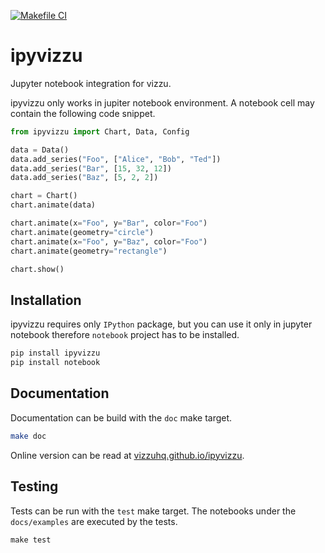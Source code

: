 [![Makefile CI](https://github.com/nyirog/ipyvizzu/actions/workflows/makefile.yml/badge.svg?branch=main)](https://github.com/nyirog/ipyvizzu/actions/workflows/makefile.yml)

# ipyvizzu

Jupyter notebook integration for vizzu.

ipyvizzu only works in jupiter notebook environment. A notebook cell may
contain the following code snippet.

```python
from ipyvizzu import Chart, Data, Config

data = Data()
data.add_series("Foo", ["Alice", "Bob", "Ted"])
data.add_series("Bar", [15, 32, 12])
data.add_series("Baz", [5, 2, 2])

chart = Chart()
chart.animate(data)

chart.animate(x="Foo", y="Bar", color="Foo")
chart.animate(geometry="circle")
chart.animate(x="Foo", y="Baz", color="Foo")
chart.animate(geometry="rectangle")

chart.show()
```

## Installation

ipyvizzu requires only `IPython` package, but you can use it only in jupyter
notebook therefore `notebook` project has to be installed.

```sh
pip install ipyvizzu
pip install notebook
```

## Documentation

Documentation can be build with the `doc` make target.

```sh
make doc
```

Online version can be read at [vizzuhq.github.io/ipyvizzu](https://vizzuhq.github.io/ipyvizzu/index.html).

## Testing

Tests can be run with the `test` make target. The notebooks under the
`docs/examples` are executed by the tests.

```
make test
```
